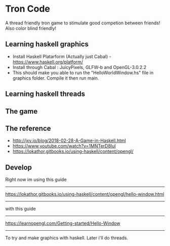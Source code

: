 # Tron Code
 A thread friendly tron game to stimulate good competion between friends! Also color blind friendly!

## Learning haskell graphics
 * Install Haskell Platarform (Actually just Cabal) - https://www.haskell.org/platform/
 * Install through Cabal : JuicyPixels, GLFW-b and OpenGL-3.0.2.2
 * This should make you able to run the "HelloWorldWindow.hs" file in graphics folder. Compile it then run main.

## Learning haskell threads

## The game


## The reference
*  http://jxv.io/blog/2018-02-28-A-Game-in-Haskell.html
*  https://www.youtube.com/watch?v=1MNTerD8IuI
*  https://lokathor.gitbooks.io/using-haskell/content/opengl/


## Develop
 Right now im using this guide
 *****
 https://lokathor.gitbooks.io/using-haskell/content/opengl/hello-window.html
 *****
 with this guide
 ***
 https://learnopengl.com/Getting-started/Hello-Window
 ***

 To try and make graphics with haskell. Later i'll do threads.

